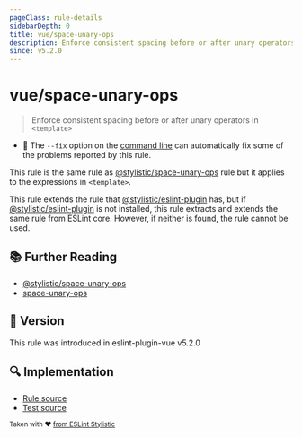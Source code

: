```yaml
---
pageClass: rule-details
sidebarDepth: 0
title: vue/space-unary-ops
description: Enforce consistent spacing before or after unary operators in `<template>`
since: v5.2.0
---
```


# vue/space-unary-ops

> Enforce consistent spacing before or after unary operators in `<template>`

- :wrench: The `--fix` option on the [command line](https://eslint.org/docs/user-guide/command-line-interface#fix-problems) can automatically fix some of the problems reported by this rule.

This rule is the same rule as [@stylistic/space-unary-ops] rule but it applies to the expressions in `<template>`.

This rule extends the rule that [@stylistic/eslint-plugin] has, but if [@stylistic/eslint-plugin] is not installed, this rule extracts and extends the same rule from ESLint core.
However, if neither is found, the rule cannot be used.

[@stylistic/eslint-plugin]: https://eslint.style/packages/default

## :books: Further Reading

- [@stylistic/space-unary-ops]
- [space-unary-ops]

[@stylistic/space-unary-ops]: https://eslint.style/rules/default/space-unary-ops
[space-unary-ops]: https://eslint.org/docs/rules/space-unary-ops

## :rocket: Version

This rule was introduced in eslint-plugin-vue v5.2.0

## :mag: Implementation

- [Rule source](https://github.com/vuejs/eslint-plugin-vue/blob/master/lib/rules/space-unary-ops.js)
- [Test source](https://github.com/vuejs/eslint-plugin-vue/blob/master/tests/lib/rules/space-unary-ops.js)

<sup>Taken with ❤️ [from ESLint Stylistic](https://eslint.style/rules/js/space-unary-ops)</sup>
